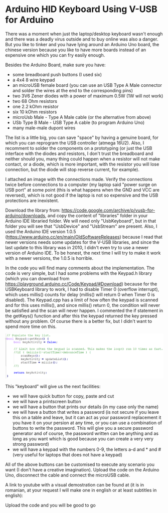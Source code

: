 # Arduino HID Keyboard Using V-USB for Arduino

There was a moment when just the laptop/desktop keyboard wasn't enough and there was a deadly virus outside and to buy online was also a danger. But you like to tinker and you have lying around an Arduino Uno board, the chinese version because you like to have more boards instead of an expensive one which you can fry easily enough. 

Besides the Arduino Board, make sure you have:
- some breadboard push buttons (I used six)
- a 4x4 8 wire keypad
- an microUSB female board (you can use an USB Type A Male connector and solder the wires at the end to the corresponding pins)
- two 3V6 Zener diodes with a power of maximum 0.5W (1W will not work)
- two 68 Ohm resistors
- one 2.2 kOhm resistor
- six 10 kOhm resistors
- microUsb Male - Type A Male cable (or the alternative from above)
- USb Type B Male - USB Type A cable (to program Arduino Uno)
- many male-male dupont wires

The list is a little big, you can save "space" by having a genuine board, for which you can reprogram the USB controller (atmega 16U2). Also, I recomment to solder the components on a prototyping  (or just the USB interface with the diodes and resistors, I don't trust the breadboard and neither should you, many thing could happen when a resistor will not make contact, or a diode, which is more important, with the resistor you will lose connection, but the diode will stop reverse current, for example).

I attached an image with the connections made. Verify the connections twice before connections to a computer (my laptop said "power surge on USB port" at some point (this is what happens when the GND and VCC are reversed), which is not good if the laptop is not so expensive and the USB protections are inexistent.

Download the library from: https://code.google.com/archive/p/vusb-for-arduino/downloads, and copy the content of "libraries" folder in your Arduino IDE libraried folder. We will need only "UsbKeyboard", but in that folder you will see that "UsbDevice" and "UsbStream" are present. Also, I used the Arduino IDE version 1.0.5 (https://www.arduino.cc/en/main/OldSoftwareReleases) because I read that newer versions needs some updates for the V-USB libraries, and since the last update to this library was in 2010, I didn't even try to use a newer version of Arduino IDE. To be honest, the next time I will try to make it work with a newer versions, the 1.0.5 is horrible.

In the code you will find many comments about the implementation. The code is very simple, but I had some problems with the Keypad.h library (which you can download from https://playground.arduino.cc/Code/Keypad/#Download) because for the USBKeyboard library to work, I had to disable Timer 0 (overflow interrupt), which uses millis() counts for delay (millis() will return 0 when Timer 0 is disabled). The Keypad.cpp has a limit of how often the keypad is scanned and for this uses millis(), and since millis() return 0, the condition will never be satisfied and the scan will never happen. I commented the if statement in the getKeys() function and after this the keypad returned the key pressed without any problem. Of course there is a better fix, but I didn't want to spend more time on this.

![Fix Keypad](/images/fix_keypad.png)

This "keyboard" will give us the next facilities:
- we will have quick button for copy, paste and cut
- we will have a printscreen button
- we will have a button that prints our details (in my case only the name)
- we will have a button that writes a password (is not secure if you leave this on a table and leave, but it can act as your password replacement it you have it on your persion at any time, or you can use a combination of buttons to write the password. This will give you a secure password generator and of course, the password written can be anything and as long as you want which is good because you can create a very very strong password)
- we will have a keypad with the numbers 0-9, the letters a-d and * and # (very useful for laptops that does not have a keypad)

All of the above buttons can be customised to execute any scenario you want (I don't have a creative imagination).
Upload the code on the Arduino Uno, disconnect the cable and connect the microUSB cable.

A link to youtube with a visual demostration can be found at (it is in romanian, at your request I will make one in english or at least subtitles in english):

Upload the code and you will be good to go
